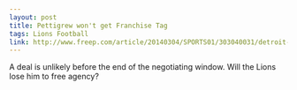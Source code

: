 ```yaml
---
layout: post
title: Pettigrew won't get Franchise Tag
tags: Lions Football
link: http://www.freep.com/article/20140304/SPORTS01/303040031/detroit-lions-brandon-pettigrew-franchise-tag
---
```


A deal is unlikely before the end of the negotiating window. Will the Lions lose him to free agency?
